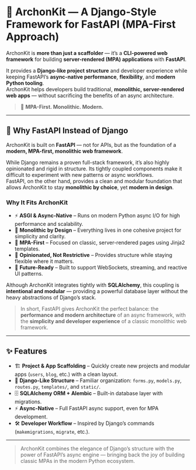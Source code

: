 # 👑 **ArchonKit** — A Django-Style Framework for FastAPI (MPA-First Approach)

ArchonKit is **more than just a scaffolder** — it’s a **CLI-powered web framework** for building **server-rendered (MPA) applications** with **FastAPI**.

It provides a **Django-like project structure** and developer experience while keeping FastAPI’s **async-native performance**, **flexibility**, and **modern Python tooling**.  
ArchonKit helps developers build traditional, **monolithic, server-rendered web apps** — without sacrificing the benefits of an async architecture.

> 🧱 **MPA-First. Monolithic. Modern.**

---

## 🧠 Why FastAPI Instead of Django

ArchonKit is built on **FastAPI** — not for APIs, but as the foundation of a **modern, MPA-first, monolithic web framework**.

While Django remains a proven full-stack framework, it’s also highly opinionated and rigid in structure. Its tightly coupled components make it difficult to experiment with new patterns or async workflows.  
FastAPI, on the other hand, provides a clean and modular foundation that allows ArchonKit to stay **monolithic by choice**, yet **modern in design**.

### Why It Fits ArchonKit
- ⚡ **ASGI & Async-Native** – Runs on modern Python async I/O for high performance and scalability.  
- 🧩 **Monolithic by Design** – Everything lives in one cohesive project for simplicity and clarity.  
- 🧠 **MPA-First** – Focused on classic, server-rendered pages using Jinja2 templates.  
- 🧱 **Opinionated, Not Restrictive** – Provides structure while staying flexible where it matters. 
- 🔮 **Future-Ready** – Built to support WebSockets, streaming, and reactive UI patterns.

Although ArchonKit integrates tightly with **SQLAlchemy**, this coupling is **intentional and modular** — providing a powerful database layer without the heavy abstractions of Django’s stack.

> In short, FastAPI gives ArchonKit the perfect balance: the **performance and modern architecture** of an async framework, with the **simplicity and developer experience** of a classic monolithic web framework.

---

## ✨ Features

- 🏗️ **Project & App Scaffolding** – Quickly create new projects and modular apps (`users`, `blog`, etc.) with a clean layout.  
- 📂 **Django-Like Structure** – Familiar organization: `forms.py`, `models.py`, `routes.py`, `templates/`, and `static/`.  
- 🗄️ **SQLAlchemy ORM + Alembic** – Built-in database layer with migrations.  
- ⚡ **Async-Native** – Full FastAPI async support, even for MPA development.  
- 🛠️ **Developer Workflow** – Inspired by Django’s commands (`makemigrations`, `migrate`, etc.).  

---

> ArchonKit combines the elegance of Django’s structure with the power of FastAPI’s async engine — bringing back the joy of building classic MPAs in the modern Python ecosystem.
